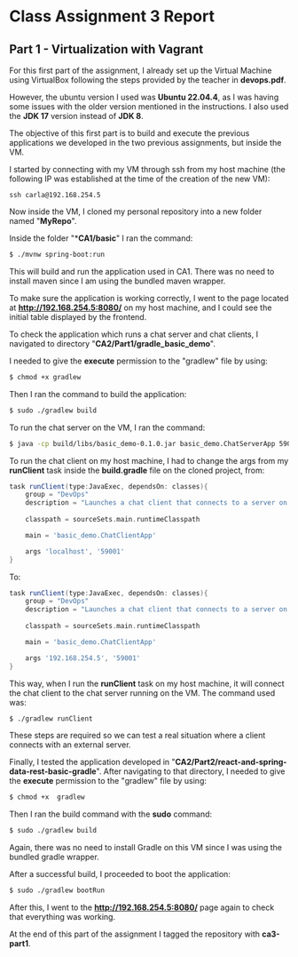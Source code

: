 # Class Assignment 3 Report

## Part 1 - Virtualization with Vagrant

For this first part of the assignment, I already set up the Virtual Machine using VirtualBox following the steps provided by the teacher
in **devops.pdf**.

However, the ubuntu version I used was **Ubuntu 22.04.4**, as I was having some issues with the older version mentioned 
in the instructions. I also used the **JDK 17** version instead of **JDK 8**.

The objective of this first part is to build and execute the previous applications we developed in the two previous
assignments, but inside the VM.

I started by connecting with my VM through ssh from my host machine (the following IP was established at the time of the 
creation of the new VM):
```
ssh carla@192.168.254.5
```

Now inside the VM, I cloned my personal repository into a new folder named "**MyRepo**".

Inside the folder "***CA1/basic**" I ran the command:

```bash
$ ./mvnw spring-boot:run
```

This will build and run the application used in CA1. There was no need to install maven since
I am using the bundled maven wrapper.

To make sure the application is working correctly, I went to the page located at **http://192.168.254.5:8080/**
on my host machine, and I could see the initial table displayed by the frontend.


To check the application which runs a chat server and chat clients, I navigated to directory
"**CA2/Part1/gradle_basic_demo**".

I needed to give the **execute** permission to the "gradlew" file by using:

```bash
$ chmod +x gradlew
```

Then I ran the command to build the application:
```bash
$ sudo ./gradlew build
```

To run the chat server on the VM, I ran the command:

```bash
$ java -cp build/libs/basic_demo-0.1.0.jar basic_demo.ChatServerApp 59001
```

To run the chat client on my host machine, I had to change the args from my **runClient** task inside the **build.gradle**
file on the cloned project, from:

```groovy
task runClient(type:JavaExec, dependsOn: classes){
    group = "DevOps"
    description = "Launches a chat client that connects to a server on localhost:59001 "
  
    classpath = sourceSets.main.runtimeClasspath

    main = 'basic_demo.ChatClientApp'

    args 'localhost', '59001'
}
```

To:

```groovy
task runClient(type:JavaExec, dependsOn: classes){
    group = "DevOps"
    description = "Launches a chat client that connects to a server on localhost:59001 "
  
    classpath = sourceSets.main.runtimeClasspath

    main = 'basic_demo.ChatClientApp'

    args '192.168.254.5', '59001'
}
```

This way, when I run the **runClient** task on my host machine, it will connect the chat client to the chat server 
running on the VM. The command used was:

```bash
$ ./gradlew runClient
```

These steps are required so we can test a real situation where a client connects with an external server.

Finally, I tested the application developed in "**CA2/Part2/react-and-spring-data-rest-basic-gradle**". After navigating
to that directory, I needed to give the **execute** permission to the "gradlew" file by using:

```bash
$ chmod +x  gradlew
```

Then I ran the build command with the **sudo** command:

```bash
$ sudo ./gradlew build
```

Again, there was no need to install Gradle on this VM since I was using the bundled gradle wrapper.

After a successful build, I proceeded to boot the application:

```bash
$ sudo ./gradlew bootRun
```

After this, I went to the **http://192.168.254.5:8080/** page again to check that everything was working.


At the end of this part of the assignment I tagged the repository with **ca3-part1**.